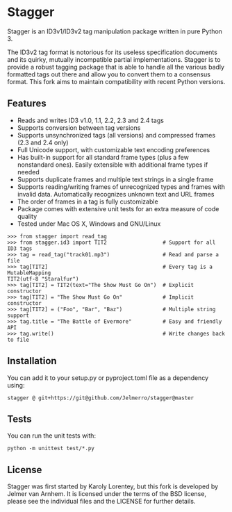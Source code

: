 Stagger
=======

Stagger is an ID3v1/ID3v2 tag manipulation package written in pure Python 3.

The ID3v2 tag format is notorious for its useless specification documents and its quirky, mutually incompatible partial implementations.
Stagger is to provide a robust tagging package that is able to handle all the various badly formatted tags out there and allow you to convert them to a consensus format.
This fork aims to maintain compatibility with recent Python versions.

## Features

- Reads and writes ID3 v1.0, 1.1, 2.2, 2.3 and 2.4 tags
- Supports conversion between tag versions
- Supports unsynchronized tags (all versions) and compressed frames (2.3 and 2.4 only)
- Full Unicode support, with customizable text encoding preferences
- Has built-in support for all standard frame types (plus a few nonstandard ones). Easily extensible with additional frame types if needed
- Supports duplicate frames and multiple text strings in a single frame
- Supports reading/writing frames of unrecognized types and frames with invalid data. Automatically recognizes unknown text and URL frames
- The order of frames in a tag is fully customizable
- Package comes with extensive unit tests for an extra measure of code quality
- Tested under Mac OS X, Windows and GNU/Linux


```pycon
>>> from stagger import read_tag
>>> from stagger.id3 import TIT2                  # Support for all ID3 tags
>>> tag = read_tag("track01.mp3")                 # Read and parse a file
>>> tag[TIT2]                                     # Every tag is a MutableMapping
TIT2(utf-8 "Staralfur")
>>> tag[TIT2] = TIT2(text="The Show Must Go On")  # Explicit constructor
>>> tag[TIT2] = "The Show Must Go On"             # Implicit constructor
>>> tag[TIT2] = ("Foo", "Bar", "Baz")             # Multiple string support
>>> tag.title = "The Battle of Evermore"          # Easy and friendly API
>>> tag.write()                                   # Write changes back to file
```

## Installation

You can add it to your setup.py or pyproject.toml file as a dependency using:

`stagger @ git+https://git@github.com/Jelmerro/stagger@master`

## Tests

You can run the unit tests with:

`python -m unittest test/*.py`

## License

Stagger was first started by Karoly Lorentey, but this fork is developed by Jelmer van Arnhem.
It is licensed under the terms of the BSD license, please see the individual files and the LICENSE for further details.
